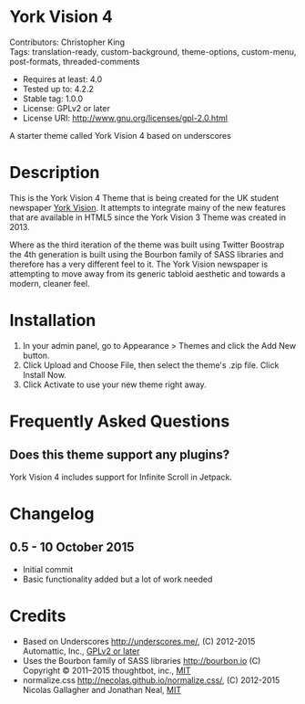 # York Vision 4

Contributors: Christopher King  
Tags: translation-ready, custom-background, theme-options, custom-menu, post-formats, threaded-comments

* Requires at least: 4.0
* Tested up to: 4.2.2
* Stable tag: 1.0.0
* License: GPLv2 or later
* License URI: http://www.gnu.org/licenses/gpl-2.0.html

A starter theme called York Vision 4 based on underscores

# Description

This is the York Vision 4 Theme that is being created for the UK student newspaper [York Vision](http://www.yorkvision.co.uk). It attempts to integrate mainy of the new features that are available in HTML5 since the York Vision 3 Theme was created in 2013. 

Where as the third iteration of the theme was built using Twitter Boostrap the 4th generation is built using the Bourbon family of SASS libraries and therefore has a very different feel to it. The York Vision newspaper is attempting to move away from its generic tabloid aesthetic and towards a modern, cleaner feel.

# Installation
	
1. In your admin panel, go to Appearance > Themes and click the Add New button.
2. Click Upload and Choose File, then select the theme's .zip file. Click Install Now.
3. Click Activate to use your new theme right away.

# Frequently Asked Questions

## Does this theme support any plugins?

York Vision 4 includes support for Infinite Scroll in Jetpack.

# Changelog

## 0.5 - 10 October 2015
* Initial commit
* Basic functionality added but a lot of work needed

# Credits

* Based on Underscores http://underscores.me/, (C) 2012-2015 Automattic, Inc., [GPLv2 or later](https://www.gnu.org/licenses/gpl-2.0.html)
* Uses the Bourbon family of SASS libraries http://bourbon.io (C) Copyright © 2011–2015 thoughtbot, inc., [MIT](http://opensource.org/licenses/MIT)
* normalize.css http://necolas.github.io/normalize.css/, (C) 2012-2015 Nicolas Gallagher and Jonathan Neal, [MIT](http://opensource.org/licenses/MIT)

